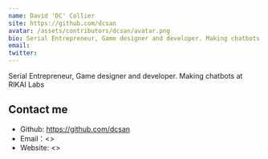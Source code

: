 ```yaml
---
name: David 'DC' Collier
site: https://github.com/dcsan
avatar: /assets/contributors/dcsan/avatar.png
bio: Serial Entrepreneur, Game designer and developer. Making chatbots at RIKAI Labs
email: 
twitter: 
---
```


Serial Entrepreneur, Game designer and developer. Making chatbots at RIKAI Labs

## Contact me

- Github: <https://github.com/dcsan>
- Email：<>
- Website: <>
